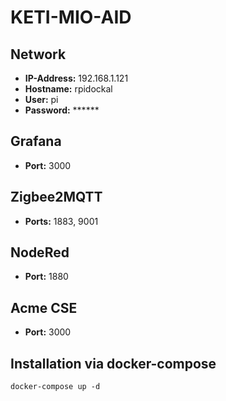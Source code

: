 # KETI-MIO-AID

## Network
- **IP-Address:** 192.168.1.121
- **Hostname:** rpidockal
- **User:** pi
- **Password:** ******

## Grafana
- **Port:** 3000

## Zigbee2MQTT
- **Ports:** 1883, 9001

## NodeRed
- **Port:** 1880

## Acme CSE
- **Port:** 3000

## Installation via docker-compose
`docker-compose up -d`